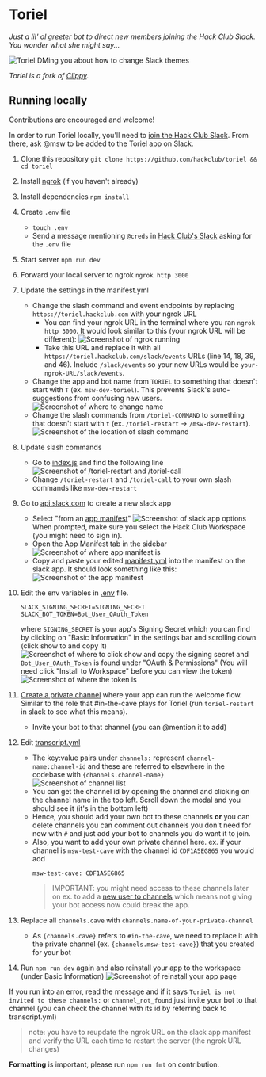 # Toriel

_Just a lil' ol greeter bot to direct new members joining the Hack Club Slack. You wonder what she might say..._

![Toriel DMing you about how to change Slack themes](https://cloud-nk3pf3qvy-hack-club-bot.vercel.app/2screen_shot_2022-04-07_at_11.06.08.png)

_Toriel is a fork of [Clippy](https://github.com/hackclub/clippy)._

## Running locally

Contributions are encouraged and welcome!

In order to run Toriel locally, you'll need to [join the Hack Club Slack](https://hackclub.com/slack). From there, ask @msw to be added to the Toriel app on Slack.

1. Clone this repository
    `git clone https://github.com/hackclub/toriel && cd toriel`
2. Install [ngrok](https://dashboard.ngrok.com/get-started/setup) (if you haven't already)
3. Install dependencies
    `npm install`
4. Create `.env` file
    - `touch .env`
    - Send a message mentioning `@creds` in [Hack Club's Slack](https://hackclub.com/slack/) asking for the `.env` file
5. Start server
    `npm run dev`
6. Forward your local server to ngrok
    `ngrok http 3000`
7. Update the settings in the manifest.yml
    - Change the slash command and event endpoints by replacing `https://toriel.hackclub.com` with your ngrok URL
       - You can find your ngrok URL in the terminal where you ran `ngrok http 3000`. It would look similar to this (your ngrok URL will be different):
       ![Screenshot of ngrok running](https://cloud-mt3q3pxrm-hack-club-bot.vercel.app/0ngrok.png)
       - Take this URL and replace it with all `https://toriel.hackclub.com/slack/events` URLs (line 14, 18, 39, and 46). Include  `/slack/events` so your new URLs would be `your-ngrok-URL/slack/events`.
    - Change the app and bot name from `TORIEL` to something that doesn't start with `T` (ex. `msw-dev-toriel`). This prevents Slack's auto-suggestions from confusing new users.
    ![Screenshot of where to change name](https://cloud-mrhdyhr0u-hack-club-bot.vercel.app/0name.png)
    - Change the slash commands from `/toriel-COMMAND` to something that doesn't start with `t` (ex. `/toriel-restart` -> `/msw-dev-restart`).
    ![Screenshot of the location of slash command](https://cloud-hmei7opsz-hack-club-bot.vercel.app/0slash.png)
8. Update slash commands
     - Go to [index.js](index.js) and find the following line
         ![Screenshot of /toriel-restart and /toriel-call](https://cloud-ceuonqm0d-hack-club-bot.vercel.app/0screenshot_2022-04-18_at_10.38.26_pm.png)
    - Change `/toriel-restart` and `/toriel-call` to your own slash commands like `msw-dev-restart`
9. Go to [api.slack.com](https://api.slack.com/apps?new_app=1) to create a new slack app
     - Select "from an [app manifest](https://api.slack.com/reference/manifests)"
     ![Screenshot of slack app options](https://cloud-kqknb2w6y-hack-club-bot.vercel.app/0screenshot_2022-04-18_at_6.15.25_pm.png)
     When prompted, make sure you select the Hack Club Workspace (you might need to sign in).
     - Open the App Manifest tab in the sidebar
     ![Screenshot of where app manifest is](https://cloud-6w8u156gf-hack-club-bot.vercel.app/0bar.png)
     - Copy and paste your edited [manifest.yml](manifest.yml) into the manifest on the slack app. It should look something like this:
     ![Screenshot of the app manifest](https://cloud-1vgwo5g1o-hack-club-bot.vercel.app/0screenshot_2022-04-18_at_6.40.00_pm.png)

10. Edit the env variables in [.env](.env) file.   
     ```
     SLACK_SIGNING_SECRET=SIGNING_SECRET
     SLACK_BOT_TOKEN=Bot_User_OAuth_Token
     ```
     where `SIGNING_SECRET` is your app's Signing Secret which you can find by clicking on "Basic Information" in the settings bar and scrolling down (click show to and copy it)
         ![Screenshot of where to click show and copy the signing secret](https://cloud-j9zzknpea-hack-club-bot.vercel.app/0screenshot_2022-04-18_at_6.49.53_pm.png)
     and `Bot_User_OAuth_Token` is found under "OAuth & Permissions" (You will need click "Install to Workspace" before you can view the token)
     ![Screenshot of where the token is](https://cloud-twxncowk1-hack-club-bot.vercel.app/0screenshot_2022-04-18_at_7.00.44_pm.png)
11. [Create a private channel](https://slack.com/help/articles/201402297-Create-a-channel) where your app can run the welcome flow. Similar to the role that #in-the-cave plays for Toriel (run `toriel-restart` in slack to see what this means).
     - Invite your bot to that channel (you can @mention it to add)
12. Edit [transcript.yml](/util/transcript.yml)
     - The key:value pairs under `channels:` represent `channel-name:channel-id` and these are referred to elsewhere in the codebase with `{channels.channel-name}`
     ![Screenshot of channel list](https://cloud-5prq93r05-hack-club-bot.vercel.app/0screenshot_2022-04-18_at_9.12.10_pm.png)
     - You can get the channel id by opening the channel and clicking on the channel name in the top left. Scroll down the modal and you should see it (it's in the bottom left)
     - Hence, you should add your own bot to these channels **or** you can delete channels you can comment out channels you don't need for now with `#` and just add your bot to channels you do want it to join. 
     - Also, you want to add your own private channel here. ex. if your channel is `msw-test-cave` with the channel id `CDF1A5EG865` you would add 
       ```
       msw-test-cave: CDF1A5EG865
       ```
       > IMPORTANT: you might need access to these channels later on ex. to add a [new user to channels](/util/invite-user.js) which means not giving your bot access now could break the app.
13. Replace all `channels.cave` with `channels.name-of-your-private-channel` 
     - As `{channels.cave}` refers to `#in-the-cave`, we need to replace it with the private channel (ex. `{channels.msw-test-cave}`) that you created for your bot
14. Run `npm run dev` again and also reinstall your app to the workspace (under Basic Information)
     ![Screenshot of reinstall your app page](https://cloud-8uduk6deq-hack-club-bot.vercel.app/0screenshot_2022-04-18_at_9.38.48_pm.png)

If you run into an error, read the message and if it says `Toriel is not invited to these channels:` or `channel_not_found` just invite your bot to that channel (you can check the channel with its id by referring back to transcript.yml)


> note: you have to reupdate the ngrok URL on the slack app manifest and verify the URL each time to restart the server (the ngrok URL changes)

**Formatting** is important, please run `npm run fmt` on contribution.